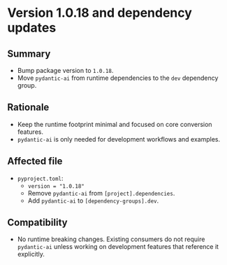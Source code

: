 # Version 1.0.18 and dependency updates

## Summary

- Bump package version to `1.0.18`.
- Move `pydantic-ai` from runtime dependencies to the `dev` dependency group.

## Rationale

- Keep the runtime footprint minimal and focused on core conversion features.
- `pydantic-ai` is only needed for development workflows and examples.

## Affected file

- `pyproject.toml`:
  - `version = "1.0.18"`
  - Remove `pydantic-ai` from `[project].dependencies`.
  - Add `pydantic-ai` to `[dependency-groups].dev`.

## Compatibility

- No runtime breaking changes. Existing consumers do not require `pydantic-ai` unless working on development features that reference it explicitly.
